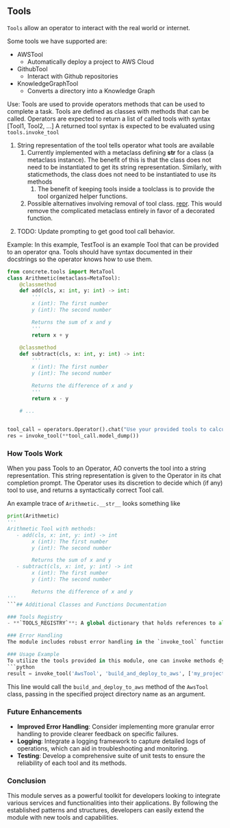 ## Tools
`Tools` allow an operator to interact with the real world or internet.

Some tools we have supported are:  
- AWSTool
  - Automatically deploy a project to AWS Cloud  
- GithubTool
  - Interact with Github repositories
- KnowledgeGraphTool
  - Converts a directory into a Knowledge Graph

Use: Tools are used to provide operators methods that can be used to complete a task. Tools are defined as classes with methods that can be called. Operators are expected to return a list of called tools with syntax [Tool1, Tool2, ...]
A returned tool syntax is expected to be evaluated using `tools.invoke_tool`

1. String representation of the tool tells operator what tools are available
   1. Currently implemented with a metaclass defining __str__ for a class (a metaclass instance). The benefit of this is that the class does not need to be instantiated to get its string representation. Similarly, with staticmethods, the class does not need to be instantiated to use its methods
      1. The benefit of keeping tools inside a toolclass is to provide the tool organized helper functions.
   2. Possible alternatives involving removal of tool class. [repr](https://stackoverflow.com/questions/20093811/how-do-i-change-the-representation-of-a-python-function). This would remove the complicated metaclass entirely in favor of a decorated function.

2) TODO: Update prompting to get good tool call behavior.

Example:
In this example, TestTool is an example Tool that can be provided to an operator qna.
Tools should have syntax documented in their docstrings so the operator knows how to use them.

```python
from concrete.tools import MetaTool
class Arithmetic(metaclass=MetaTool):
    @classmethod
    def add(cls, x: int, y: int) -> int:
        '''
        x (int): The first number
        y (int): The second number

        Returns the sum of x and y
        '''
        return x + y
    
    @classmethod
    def subtract(cls, x: int, y: int) -> int:
        '''
        x (int): The first number
        y (int): The second number

        Returns the difference of x and y
        '''
        return x - y
    
    # ...


tool_call = operators.Operator().chat("Use your provided tools to calculate the sum of 945 and 624", [Arithmetic], message_format=Tool)
res = invoke_tool(**tool_call.model_dump())
```

### How Tools Work
When you pass Tools to an Operator, AO converts the tool into a string representation. This string representation is given to the Operator in its chat completion prompt. The Operator uses its discretion to decide which (if any) tool to use, and returns a syntactically correct Tool call.

An example trace of `Arithmetic.__str__` looks something like
```python
print(Arithmetic)
'''
Arithmetic Tool with methods:
   - add(cls, x: int, y: int) -> int
        x (int): The first number
        y (int): The second number

        Returns the sum of x and y
   - subtract(cls, x: int, y: int) -> int
        x (int): The first number
        y (int): The second number

        Returns the difference of x and y
'''
```## Additional Classes and Functions Documentation

### Tools Registry
- **`TOOLS_REGISTRY`**: A global dictionary that holds references to all tool classes defined in this module. This allows for dynamic invocation of tool methods via the `invoke_tool` function.

### Error Handling
The module includes robust error handling in the `invoke_tool` function, ensuring that appropriate exceptions are raised when tools or methods are not found, or when parameters are incorrect. This design promotes reliability and ease of debugging.

### Usage Example
To utilize the tools provided in this module, one can invoke methods dynamically using the `invoke_tool` function. For example:
```python
result = invoke_tool('AwsTool', 'build_and_deploy_to_aws', ['my_project_directory'])
```
This line would call the `build_and_deploy_to_aws` method of the `AwsTool` class, passing in the specified project directory name as an argument.

### Future Enhancements
- **Improved Error Handling**: Consider implementing more granular error handling to provide clearer feedback on specific failures.
- **Logging**: Integrate a logging framework to capture detailed logs of operations, which can aid in troubleshooting and monitoring.
- **Testing**: Develop a comprehensive suite of unit tests to ensure the reliability of each tool and its methods.

### Conclusion
This module serves as a powerful toolkit for developers looking to integrate various services and functionalities into their applications. By following the established patterns and structures, developers can easily extend the module with new tools and capabilities.